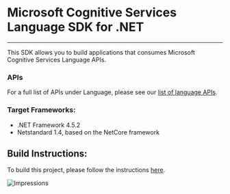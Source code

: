 # Microsoft Cognitive Services Language SDK for .NET
 ----

 This SDK allows you to build applications that consumes Microsoft Cognitive Services Language APIs.

 ### APIs

 For a full list of APIs under Language, please see our [list of language APIs](https://azure.microsoft.com/en-us/services/cognitive-services/?v=17.29#lang).

### Target Frameworks:

* .NET Framework 4.5.2
* Netstandard 1.4, based on the NetCore framework

## Build Instructions:

To build this project, please follow the instructions [here](https://github.com/Azure/azure-sdk-for-net/blob/psSdkJson6/README.md).

![Impressions](https://azure-sdk-impressions.azurewebsites.net/api/impressions/azure-sdk-for-net%2Fsrc%2FSDKs%2FCognitiveServices%2FdataPlane%2FLanguage%2FTextAnalytics%2FTextAnalytics%2FReadme.png)

